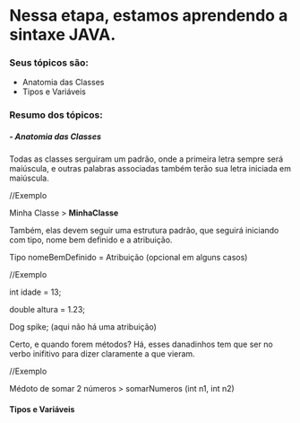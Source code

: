 # Nessa etapa, estamos aprendendo a sintaxe JAVA. 

### Seus tópicos são:
- Anatomia das Classes
- Tipos e Variáveis



### Resumo dos tópicos:
##### - Anatomia das Classes

Todas as classes serguiram um padrão, onde a primeira letra sempre será maiúscula, e outras palabras associadas também terão sua letra iniciada em maiúscula.

//Exemplo 

Minha Classe > **MinhaClasse**

Também, elas devem seguir uma estrutura padrão, que seguirá iniciando com tipo, nome bem definido e a atribuição.

Tipo nomeBemDefinido = Atribuição (opcional em alguns casos)

//Exemplo

int idade = 13;

double altura = 1.23;

Dog spike; (aqui não há uma atribuição)

Certo, e quando forem métodos? 
Há, esses danadinhos tem que ser no verbo inifitivo para dizer claramente a que vieram.

//Exemplo

Médoto de somar 2 números > somarNumeros (int n1, int n2)

#### Tipos e Variáveis

